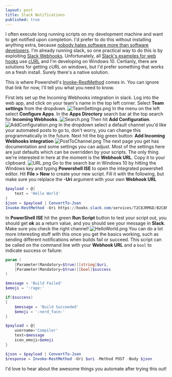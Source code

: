 ```yaml
---
layout: post
title: Slack Notifications
published: true
---
```


I often execute long running scripts on my development machine and want to get notified upon completion. I'd prefer to do this without installing anything extra, because [nobody hates software more than software developers](https://blog.codinghorror.com/nobody-hates-software-more-than-software-developers/). I'm already running slack, so one practical way to do this is by exploiting [Slack Webhooks](https://testteamchatchannel.slack.com/apps/A0F7XDUAZ-incoming-webhooks). Unfortunately, all [Slack's examples for web hooks](https://api.slack.com/incoming-webhooks)  use [cURL](https://en.wikipedia.org/wiki/CURL) and I'm developing on Windows 10. Certianly, there are solutions for getting cURL on windows, but I'd prefer something that works on a fresh install. Surely there's a native solution.

This is where Powershell's [Invoke-RestMethod](https://technet.microsoft.com/en-us/library/hh849971.aspx) comes in. You can ignore that link for now, I'll tell you what you need to know.

First lets set up the Incoming Webhooks integration in slack. Log into the web app, and click on your team's name in the top left corner. Select **Team settings** from the dropdown.
![TeamSettings.png]({{site.baseurl}}/assets/SlackNotifications/TeamSettings.png)
In the menu on the left select **Configure Apps**. In the **Apps Directory** search bar at the top search for **Incoming Webhooks**. 
![Search.png]({{site.baseurl}}/assets/SlackNotifications/Search.png)
Then hit **Add Configuration**.
![AddConfiguration.png]({{site.baseurl}}/assets/SlackNotifications/AddConfiguration.png)
In the dropdown select a default channel you'd like your automated posts to go to, don't worry, you can change this programmatically in the future. Next hit the big green button: **Add Incoming Webhooks integration**
![PostToChannel.png]({{site.baseurl}}/assets/SlackNotifications/PostToChannel.png)
The next page you get has documentation and some settings you can adjust. Most of the settings here are just defaults which can be overridden by your scripts. The only thing we're interested in here at the moment is the **Webhook URL**. Copy it to your clipboard.
![URL.png]({{site.baseurl}}/assets/SlackNotifications/URL.png)
Go to the search bar in Windows 10 by hitting the Windows key and typing **Powershell ISE** to open the integrated powershell editor. Hit **File > New** to create your new script. Fill it with the following, but make sure you relplace the **-Uri** argument with your own **Webhook URL**

```powershell
$payload = @{
	text = 'Hello World'
}
$json = $payload | ConvertTo-Json
Invoke-RestMethod -Uri https://hooks.slack.com/services/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 -Method POST -Body $json
```

In **PowerShell ISE** hit the green **Run Script** button to test your script out, you should get **ok** as a return value, and you should see your message in **Slack**. Make sure you check the right channel!
![HelloWorld.png]({{site.baseurl}}/assets/SlackNotifications/HelloWorld.png)
You can do a lot more interesting stuff with this once you get the basics working, such as sending different notifications when builds fail or succeed. This script can be called on the command line with your **Webhook URL** and a `bool` to indicate success or failure:

```powershell
param (
	[Parameter(Mandatory=$true)][string]$uri,
	[Parameter(Mandatory=$true)][bool]$success
)

$message = 'Build Failed'
$emoji = ':rage:'

if($success)
{
	$message = 'Build Succeeded'
	$emoji = ':nerd_face:'
}

$payload = @{
	username='Compiler'
	text=$message
	icon_emoji=$emoji
}

$json = $payload | ConvertTo-Json
$response = Invoke-RestMethod -Uri $uri -Method POST -Body $json
```

I'd love to hear about the awesome things you automate after trying this out!
